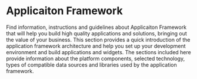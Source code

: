 # Applicaiton Framework 
Find information, instructions and guidelines about Applicaiton Framework that will help you build high quality applications and solutions, bringing out the value of your business. 
This section provides a quick introduction of the application framework architecture and help you set up your development environment and build applications and widgets.
The sections included here provide information about the platform components, selected technology, types of compatible data sources and libraries used by the application framework. 
